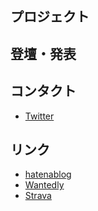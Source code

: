 ## プロジェクト

## 登壇・発表

## コンタクト
* [Twitter](https://twitter.com/sakakendo)

## リンク

* [hatenablog](http://sakakendo.hatenablog.jp)
* [Wantedly](https://www.wantedly.com/users/73469148)
* [Strava](https://www.strava.com/athletes/22635476)


